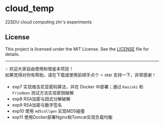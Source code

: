 # cloud_temp
22SDU cloud computing zhr's experiments

## License

This project is licensed under the MIT License. See the [LICENSE](./LICENSE) file for details.

---
💡 欢迎大家自由使用和借鉴本项目！  
如果觉得对你有帮助，请在下载或使用前顺手点个 ⭐️ star 支持一下，非常感谢！
- exp7 实现维吉尼亚密码算法，并在 Docker 中部署；通过 `Kasiski` 和 `Friedman` 测试方法实现密钥破解
- exp8 RSA加密与因式分解破解
- exp9 RSA加密与数字签名
- exp10 使用 `md5collgen` 实现MD5碰撞 
- exp11 使用Docker部署Nginx和Tomcat实现负载均衡